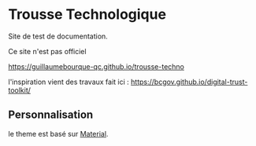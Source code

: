 # Trousse Technologique

Site de test de documentation.

Ce site n'est pas officiel

https://guillaumebourque-qc.github.io/trousse-techno

l'inspiration vient des travaux fait ici : https://bcgov.github.io/digital-trust-toolkit/

## Personnalisation

le theme est basé sur [Material](https://squidfunk.github.io/mkdocs-material/).
